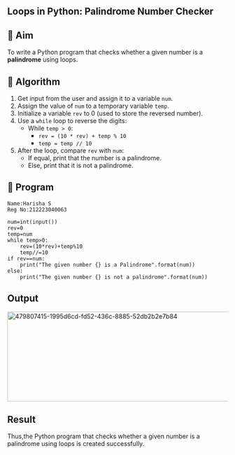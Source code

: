 ## Loops in Python: Palindrome Number Checker

## 🎯 Aim
To write a Python program that checks whether a given number is a **palindrome** using loops.

## 🧠 Algorithm
1. Get input from the user and assign it to a variable `num`.
2. Assign the value of `num` to a temporary variable `temp`.
3. Initialize a variable `rev` to 0 (used to store the reversed number).
4. Use a `while` loop to reverse the digits:
   - While `temp > 0`:
     - `rev = (10 * rev) + temp % 10`
     - `temp = temp // 10`
5. After the loop, compare `rev` with `num`:
   - If equal, print that the number is a palindrome.
   - Else, print that it is not a palindrome.

## 🧾 Program
```
Name:Harisha S
Reg No:212223040063

```
```
num=int(input())
rev=0
temp=num
while temp>0:
    rev=(10*rev)+temp%10
    temp//=10
if rev==num:
    print("The given number {} is a Palindrome".format(num))
else:
    print("The given number {} is not a palindrome".format(num))

```
## Output
<img width="740" height="205" alt="479807415-1995d6cd-fd52-436c-8885-52db2b2e7b84" src="https://github.com/user-attachments/assets/0a504457-2f55-474e-ac14-a3310db1068c" />

## Result
Thus,the Python program that checks whether a given number is a palindrome using loops is created successfully.
